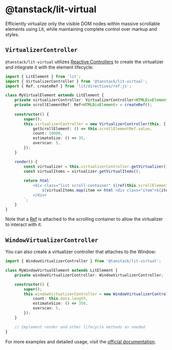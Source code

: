 # @tanstack/lit-virtual

Efficiently virtualize only the visible DOM nodes within massive scrollable elements using Lit, while maintaining complete control over markup and styles.

## `VirtualizerController`

`@tanstack/lit-virtual` utilizes [Reactive Controllers](https://lit.dev/docs/composition/controllers/) to create the virtualizer and integrate it with the element lifecycle:

```ts
import { LitElement } from 'lit';
import { VirtualizerController } from '@tanstack/lit-virtual';
import { Ref, createRef } from 'lit/directives/ref.js';

class MyVirtualElement extends LitElement {
    private virtualizerController: VirtualizerController<HTMLDivElement, Element>;
    private scrollElementRef: Ref<HTMLDivElement> = createRef();
    
    constructor() {
        super();
        this.virtualizerController = new VirtualizerController(this, {
            getScrollElement: () => this.scrollElementRef.value,
            count: 10000,
            estimateSize: () => 35,
            overscan: 5,
        });
    }

    render() {
        const virtualizer = this.virtualizerController.getVirtualizer();
        const virtualItems = virtualizer.getVirtualItems();
        
        return html`
            <div class="list scroll-container" ${ref(this.scrollElementRef)}>
                ${virtualItems.map(item => html`<div class="item">${item.index}</div>`)}
            </div>
        `;
    }
}
```

Note that a [Ref](https://lit.dev/docs/templates/directives/#ref) is attached to the scrolling container to allow the virtualizer to interact with it.

## `WindowVirtualizerController`

You can also create a virtualizer controller that attaches to the Window:

```ts
import { WindowVirtualizerController } from '@tanstack/lit-virtual';

class MyWindowVirtualElement extends LitElement {
    private windowVirtualizerController: WindowVirtualizerController;

    constructor() {
        super();
        this.windowVirtualizerController = new WindowVirtualizerController(this, {
            count: this.data.length,
            estimateSize: () => 350,
            overscan: 5,
        });
    }

    // Implement render and other lifecycle methods as needed
}
```

For more examples and detailed usage, visit the [official documentation](https://tanstack.com/virtual/latest).
